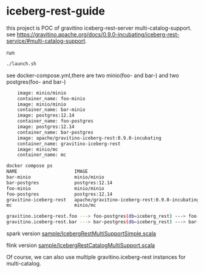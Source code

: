 # iceberg-rest-guide

this project is POC of gravitino iceberg-rest-server multi-catalog-support. see <https://gravitino.apache.org/docs/0.9.0-incubating/iceberg-rest-service/#multi-catalog-support>.

run

```bash
./launch.sh
```

see docker-compose.yml,there are two minio(foo- and bar-) and two postgres(foo- and bar-)

```bash
    image: minio/minio
    container_name: foo-minio
    image: minio/minio
    container_name: bar-minio
    image: postgres:12.14
    container_name: foo-postgres
    image: postgres:12.14
    container_name: bar-postgres
    image: apache/gravitino-iceberg-rest:0.9.0-incubating
    container_name: gravitino-iceberg-rest
    image: minio/mc
    container_name: mc
```

```bash
docker compose ps
NAME                     IMAGE                                            COMMAND                  SERVICE                  CREATED          STATUS                    PORTS
bar-minio                minio/minio                                      "/usr/bin/docker-ent…"   bar-minio                17 seconds ago   Up 17 seconds (healthy)   0.0.0.0:9200->9000/tcp, 0.0.0.0:9201->9001/tcp
bar-postgres             postgres:12.14                                   "docker-entrypoint.s…"   bar-postgres             17 seconds ago   Up 17 seconds (healthy)   0.0.0.0:25432->5432/tcp
foo-minio                minio/minio                                      "/usr/bin/docker-ent…"   foo-minio                17 seconds ago   Up 17 seconds (healthy)   0.0.0.0:9000-9001->9000-9001/tcp
foo-postgres             postgres:12.14                                   "docker-entrypoint.s…"   foo-postgres             17 seconds ago   Up 17 seconds (healthy)   0.0.0.0:5432->5432/tcp
gravitino-iceberg-rest   apache/gravitino-iceberg-rest:0.9.0-incubating   "/gravitino-iceberg-…"   gravitino-iceberg-rest   17 seconds ago   Up 6 seconds              0.0.0.0:29001->9001/tcp
mc                       minio/mc                                         "/bin/sh -c ' /usr/b…"   mc                       17 seconds ago   Up 11 seconds             
```


```bash
gravitino.iceberg-rest.foo ---> foo-postgres(db=iceberg_rest) ---> foo-minio/warehouse
gravitino.iceberg-rest.bar ---> bar-postgres(db=iceberg_rest) ---> bar-minio/warehouse
```


spark version [sample/IcebergRestMultiSupportSimple.scala](https://github.com/dyrnq/spark-scala-example/blob/main/src/main/scala/sample/IcebergRestMultiSupportSimple.scala)

flink version [sample/IcebergRestCatalogMultiSupport.scala](https://github.com/dyrnq/flink-coding/blob/main/src/main/scala/sample/IcebergRestCatalogMultiSupport.scala)


Of course, we can also use multiple gravitino.iceberg-rest instances for multi-catalog.
